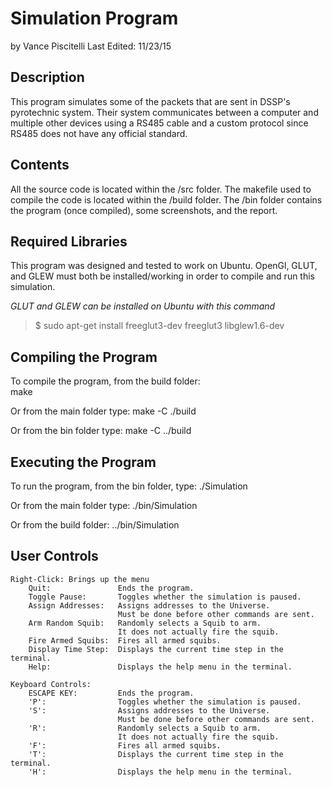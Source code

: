 Simulation Program
==================
by Vance Piscitelli
Last Edited: 11/23/15

Description
-----------
This program simulates some of the packets that are sent in DSSP's pyrotechnic system. Their system communicates between a computer and multiple other devices using a RS485 cable and a custom protocol since RS485 does not have any official standard.

Contents
--------
All the source code is located within the /src folder.
The makefile used to compile the code is located within the /build folder.
The /bin folder contains the program (once compiled), some screenshots, and the report.

Required Libraries
------------------
This program was designed and tested to work on Ubuntu.
OpenGl, GLUT, and GLEW must both be installed/working in order to compile and run this simulation.

*GLUT and GLEW can be installed on Ubuntu with this command*

>$ sudo apt-get install freeglut3-dev freeglut3 libglew1.6-dev

Compiling the Program
---------------------
To compile the program, from the build folder:	
		make 

Or from the main folder type:
		make -C ./build

Or from the bin folder type:
		make -C ../build

Executing the Program
---------------------
To run the program, from the bin folder, type:
		./Simulation

Or from the main folder type:
		./bin/Simulation

Or from the build folder:
		../bin/Simulation

User Controls
-------------

	Right-Click: Brings up the menu
		Quit: 				Ends the program.
		Toggle Pause: 		Toggles whether the simulation is paused.
		Assign Addresses: 	Assigns addresses to the Universe.
							Must be done before other commands are sent.
		Arm Random Squib:	Randomly selects a Squib to arm.
							It does not actually fire the squib.
		Fire Armed Squibs:	Fires all armed squibs.
		Display Time Step:	Displays the current time step in the terminal.
		Help:				Displays the help menu in the terminal.

	Keyboard Controls:
		ESCAPE KEY:			Ends the program.
		'P':		 		Toggles whether the simulation is paused.
		'S':				Assigns addresses to the Universe.
							Must be done before other commands are sent.
		'R':				Randomly selects a Squib to arm.
							It does not actually fire the squib.
		'F':				Fires all armed squibs.
		'T':				Displays the current time step in the terminal.
		'H':				Displays the help menu in the terminal.

